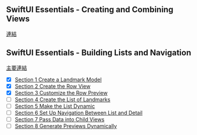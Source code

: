 
## SwiftUI Essentials - Creating and Combining Views 

[連結](https://developer.apple.com/tutorials/swiftui)

## SwiftUI Essentials - Building Lists and Navigation

[主要連結](https://developer.apple.com/tutorials/swiftui/building-lists-and-navigation)

- [x] [Section 1 Create a Landmark Model](https://developer.apple.com/tutorials/swiftui/building-lists-and-navigation#Create-a-Landmark-Model)
- [x] [Section 2 Create the Row View](https://developer.apple.com/tutorials/swiftui/building-lists-and-navigation#Create-the-Row-View) 
- [x] [Section 3 Customize the Row Preview](https://developer.apple.com/tutorials/swiftui/building-lists-and-navigation#Customize-the-Row-Preview)
- [ ] [Section 4 Create the List of Landmarks](https://developer.apple.com/tutorials/swiftui/building-lists-and-navigation#Create-the-List-of-Landmarks)
- [ ] [Section 5 Make the List Dynamic](https://developer.apple.com/tutorials/swiftui/building-lists-and-navigation#Make-the-List-Dynamic)
- [ ] [Section 6 Set Up Navigation Between List and Detail](https://developer.apple.com/tutorials/swiftui/building-lists-and-navigation#Set-Up-Navigation-Between-List-and-Detail)
- [ ] [Section 7 Pass Data into Child Views](https://developer.apple.com/tutorials/swiftui/building-lists-and-navigation#Pass-Data-into-Child-Views)
- [ ] [Section 8 Generate Previews Dynamically](https://developer.apple.com/tutorials/swiftui/building-lists-and-navigation#Generate-Previews-Dynamically)
